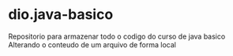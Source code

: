 # dio.java-basico

Repositorio para armazenar todo o codigo do curso de java basico
Alterando o conteudo de um arquivo de forma local

